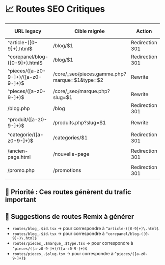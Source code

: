 # 📈 Routes SEO Critiques

| URL legacy | Cible migrée | Action | Impact SEO |
|------------|--------------|--------|------------|
| ^article-([0-9]+)\.html$ | /blog/$1 | Redirection 301 | 🔴 high |
| ^corepanel/blog-([0-9]+)\.html$ | /blog/$1 | Redirection 301 | 🔴 high |
| ^pieces/([a-z0-9-]+)/([a-z0-9-]+)$ | /core/_seo/pieces.gamme.php?marque=$1&type=$2 | Rewrite | 🔴 high |
| ^pieces/([a-z0-9-]+)$ | /core/_seo/marque.php?slug=$1 | Rewrite | 🔴 high |
| /blog.php | /blog | Redirection 301 | 🔴 high |
| ^produit/([a-z0-9-]+)$ | /produits.php?slug=$1 | Rewrite | 🔴 high |
| ^categorie/([a-z0-9-]+)$ | /categories/$1 | Redirection 301 | 🟠 medium |
| /ancien-page.html | /nouvelle-page | Redirection 301 | 🟠 medium |
| /promo.php | /promotions | Redirection 301 | 🟠 medium |

## 🚨 Priorité : Ces routes génèrent du trafic important

## 🧩 Suggestions de routes Remix à générer

- `routes/blog_.$id.tsx` → pour correspondre à `^article-([0-9]+)\.html$`
- `routes/blog_.$id.tsx` → pour correspondre à `^corepanel/blog-([0-9]+)\.html$`
- `routes/pieces_.$marque_.$type.tsx` → pour correspondre à `^pieces/([a-z0-9-]+)/([a-z0-9-]+)$`
- `routes/pieces_.$slug.tsx` → pour correspondre à `^pieces/([a-z0-9-]+)$`

